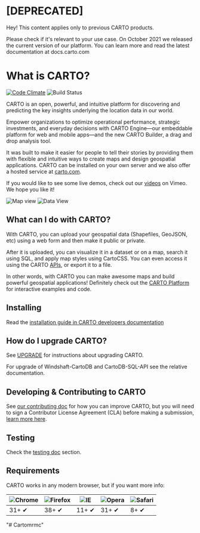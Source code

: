 # [DEPRECATED]

Hey! This content applies only to previous CARTO products.

Please check if it's relevant to your use case. On October 2021 we released the current version of our platform.
You can learn more and read the latest documentation at docs.carto.com

# What is CARTO?

[![Code Climate](https://codeclimate.com/github/CartoDB/cartodb20.png)](https://codeclimate.com/github/CartoDB/cartodb20)
![Build Status](https://github.com/CartoDB/cartodb/workflows/Node.js%20Tests/badge.svg)

CARTO is an open, powerful, and intuitive platform for discovering and predicting the key insights underlying the location data in our world.

Empower organizations to optimize operational performance, strategic investments, and everyday decisions with CARTO Engine—our embeddable platform for web and mobile apps—and the new CARTO Builder, a drag and drop analysis tool.

It was built to make it easier for people to tell their stories by
providing them with flexible and intuitive ways to create maps and design
geospatial applications. CARTO can be installed on your own server
and we also offer a hosted service at [carto.com](https://carto.com).

If you would like to see some live demos, check out our
[videos](http://www.vimeo.com/channels/carto) on Vimeo.
We hope you like it!

![Map view](http://cartodb.s3.amazonaws.com/github/map.png)
![Data View](http://cartodb.s3.amazonaws.com/github/dataset.png)

## What can I do with CARTO?

With CARTO, you can upload your geospatial data (Shapefiles, GeoJSON,
etc) using a web form and then make it public or private.

After it is uploaded, you can visualize it in a dataset or on a map, search
it using SQL, and apply map styles using CartoCSS. You can even access it
using the CARTO [APIs](https://docs.carto.com/#cartodb-platform), or export it
to a file.

In other words, with CARTO you can make awesome maps and build
powerful geospatial applications! Definitely check out the [CARTO
Platform](https://carto.com/platform) for interactive examples
and code.


## Installing

Read the [installation guide in CARTO developers documentation](http://cartodb.readthedocs.org/en/latest/install.html)

## How do I upgrade CARTO?

See [UPGRADE](UPGRADE) for instructions about upgrading CARTO.

For upgrade of Windshaft-CartoDB and CartoDB-SQL-API see the relative
documentation.

## Developing & Contributing to CARTO

See [our contributing doc](CONTRIBUTING.md) for how you can improve CARTO, but you will need to sign a Contributor License Agreement (CLA) before making a submission, [learn more here](https://carto.com/contributions).

## Testing

Check the [testing doc](TESTING.md) section.

## Requirements

CARTO works in any modern browser, but if you want more info:

![Chrome](https://cdnjs.cloudflare.com/ajax/libs/browser-logos/39.3.0/archive/chrome_12-48/chrome_12-48_48x48.png) | ![Firefox](https://cdnjs.cloudflare.com/ajax/libs/browser-logos/39.3.0/archive/firefox_1.5-3/firefox_1.5-3_48x48.png) | ![IE](https://cdnjs.cloudflare.com/ajax/libs/browser-logos/39.3.0/edge-tile/edge-tile_48x48.png) | ![Opera](https://cdnjs.cloudflare.com/ajax/libs/browser-logos/39.3.0/opera/opera_48x48.png) | ![Safari](https://cdnjs.cloudflare.com/ajax/libs/browser-logos/39.3.0/safari/safari_48x48.png)
--- | --- | --- | --- | --- |
31+ ✔ | 38+ ✔ | 11+ ✔ | 31+ ✔ | 8+ ✔ |
"# Cartomrmc" 
